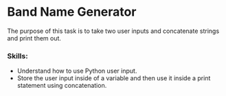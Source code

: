 # Band Name Generator
The purpose of this task is to take two user inputs and concatenate strings and print them out.

### Skills:
- Understand how to use Python user input.
- Store the user input inside of a variable and then use it inside a print statement using concatenation.
